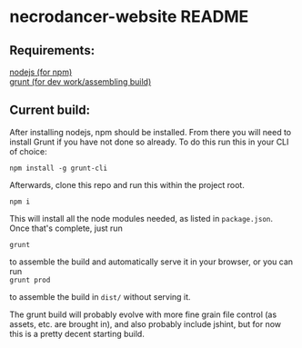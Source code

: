 # necrodancer-website README  

## Requirements:  

[nodejs (for npm)](https://nodejs.org)   
[grunt (for dev work/assembling build)](http://gruntjs.com/)  

## Current build:  

After installing nodejs, npm should be installed. From there you will need to install Grunt if you have not done so already. To do this run this in your CLI of choice:  

```npm install -g grunt-cli```  

Afterwards, clone this repo and run this within the project root.  

```npm i```  

This will install all the node modules needed, as listed in   ```package.json```.  
Once that's complete, just run  

```grunt```  

to assemble the build and automatically serve it in your browser, or you can run  
```grunt prod```  

to assemble the build in ```dist/``` without serving it.  

The grunt build will probably evolve with more fine grain file control (as assets, etc. are brought in), and also probably include jshint, but for now this is a pretty decent starting build.  
